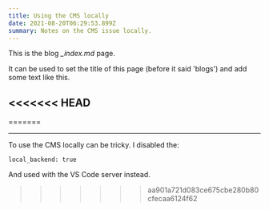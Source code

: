 ```yaml
---
title: Using the CMS locally
date: 2021-08-20T06:29:53.899Z
summary: Notes on the CMS issue locally.
---
```

This is the blog *_index.md* page. 

It can be used to set the title of this page (before it said 'blogs') and add some text like this.

<<<<<<< HEAD
---

=======
- - -

To use the CMS locally can be tricky. I disabled the:

```
local_backend: true
```
And used with the VS Code server instead.
>>>>>>> aa901a721d083ce675cbe280b80cfecaa6124f62
